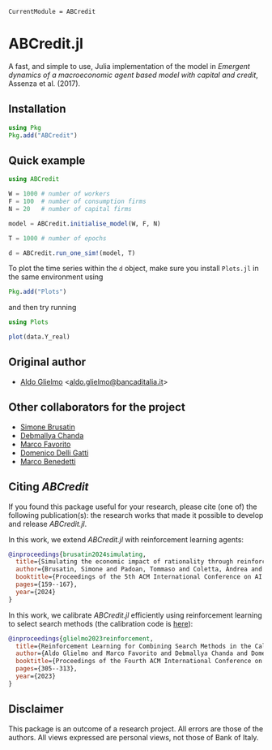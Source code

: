 ```@meta
CurrentModule = ABCredit 
```

# ABCredit.jl

A fast, and simple to use, Julia implementation of the model in _Emergent dynamics of a macroeconomic agent based model with capital and credit_, Assenza et al. (2017).

## Installation

```julia
using Pkg
Pkg.add("ABCredit")
```

## Quick example

```julia
using ABCredit

W = 1000 # number of workers
F = 100  # number of consumption firms
N = 20   # number of capital firms

model = ABCredit.initialise_model(W, F, N)

T = 1000 # number of epochs

d = ABCredit.run_one_sim!(model, T)
```

To plot the time series within the `d` object, make sure you install `Plots.jl` in the same environment using

```julia
Pkg.add("Plots")
```

and then try running

```julia
using Plots

plot(data.Y_real)
```

## Original author

- [Aldo Glielmo](https://github.com/aldoglielmo) <[aldo.glielmo@bancaditalia.it](mailto:aldo.glielmo@bancaditalia.it)>

## Other collaborators for the project

- [Simone Brusatin](https://github.com/Brusa99)
- [Debmallya Chanda](https://github.com/Debchanda93)
- [Marco Favorito](https://github.com/marcofavorito)
- [Domenico Delli Gatti](https://docenti.unicatt.it/ppd2/en/docenti/03684/domenico-delli-gatti/profilo)
- [Marco Benedetti](https://www.bankit.art/people/marco-benedetti)

## Citing _ABCredit_

If you found this package useful for your research, please cite (one of) the following publication(s): the research works that made it possible to develop and release _ABCredit.jl_.

In this work, we extend _ABCredit.jl_ with reinforcement learning agents:
```bib
@inproceedings{brusatin2024simulating,
  title={Simulating the economic impact of rationality through reinforcement learning and agent-based modelling},
  author={Brusatin, Simone and Padoan, Tommaso and Coletta, Andrea and Delli Gatti, Domenico and Glielmo, Aldo},
  booktitle={Proceedings of the 5th ACM International Conference on AI in Finance},
  pages={159--167},
  year={2024}
}
```

In this work, we calibrate _ABCredit.jl_ efficiently using reinforcement learning to select search methods (the calibration code is [here](https://github.com/bancaditalia/black-it/blob/main/examples/RL_to_combine_search_methods.ipynb)):
```bib
@inproceedings{glielmo2023reinforcement,
  title={Reinforcement Learning for Combining Search Methods in the Calibration of Economic ABMs},
  author={Aldo Glielmo and Marco Favorito and Debmallya Chanda and Domenico Delli Gatti},
  booktitle={Proceedings of the Fourth ACM International Conference on AI in Finance},
  pages={305--313},
  year={2023}
}
```

## Disclaimer

This package is an outcome of a research project. All errors are those of
the authors. All views expressed are personal views, not those of Bank of Italy.
